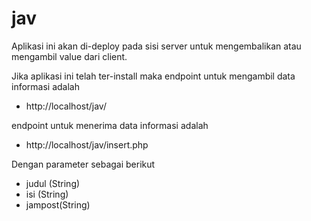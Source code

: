 # jav
Aplikasi ini akan di-deploy pada sisi server untuk mengembalikan atau mengambil value dari client. 

Jika aplikasi ini telah ter-install maka endpoint untuk mengambil data informasi adalah 
- http://localhost/jav/

endpoint untuk menerima data informasi adalah 
- http://localhost/jav/insert.php

Dengan parameter sebagai berikut 
- judul (String)
- isi (String)
- jampost(String)

